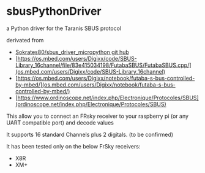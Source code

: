 # sbusPythonDriver
a Python driver for the Taranis SBUS protocol

derivated from
- [Sokrates80/sbus_driver_micropython git hub](https://github.com/Sokrates80/sbus_driver_micropython)
- [https://os.mbed.com/users/Digixx/code/SBUS-Library_16channel/file/83e415034198/FutabaSBUS/FutabaSBUS.cpp/](os.mbed.com/users/Digixx/code/SBUS-Library_16channel)
- [https://os.mbed.com/users/Digixx/notebook/futaba-s-bus-controlled-by-mbed/](os.mbed.com/users/Digixx/notebook/futaba-s-bus-controlled-by-mbed/)
- [https://www.ordinoscope.net/index.php/Electronique/Protocoles/SBUS](ordinoscope.net/index.php/Electronique/Protocoles/SBUS)

This allow you to connect an FRsky receiver to your raspberry pi (or any UART compatible port) and decode values

It supports 16 standard Channels plus 2 digitals. (to be confirmed)

It has been tested only on the below FrSky receivers:
- X8R
- XM+

